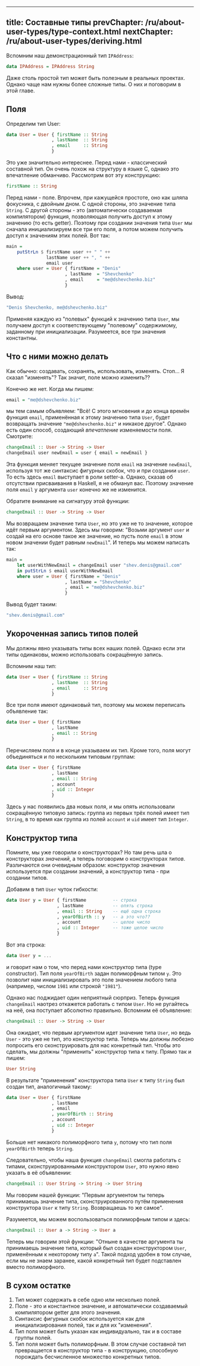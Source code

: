 ----
title: Составные типы
prevChapter: /ru/about-user-types/type-context.html
nextChapter: /ru/about-user-types/deriving.html
----

Вспомним наш демонстрационный тип `IPAddress`:

```haskell
data IPAddress = IPAddress String
```

Даже столь простой тип может быть полезным в реальных проектах. Однако чаще нам нужны более сложные типы. О них и поговорим в этой главе.

## Поля

Определим тип User:

```haskell
data User = User { firstName :: String
                 , lastName  :: String
                 , email     :: String
                 }
```

Это уже значительно интереснее. Перед нами - классический составной тип. Он очень похож на структуру в языке C, однако это впечатление обманчиво. Рассмотрим вот эту конструкцию:

```haskell
firstName :: String
```

Перед нами - поле. Впрочем, при кажущейся простоте, оно как шляпа фокусника, с двойным дном. С одной стороны, это значение типа `String`. С другой стороны - это (автоматически создаваемая компилятором) функция, позволяющая получить доступ к этому значению (то есть getter). Поэтому при создании значения типа `User` мы сначала инициализируем все три его поля, а потом можем получить доступ к значениям этих полей. Вот так:

```haskell
main =
    putStrLn $ firstName user ++ " " ++
               lastName user ++ ", " ++
               email user
    where user = User { firstName = "Denis"
                      , lastName  = "Shevchenko"
                      , email     = "me@dshevchenko.biz"
                      }
```

Вывод:

```haskell
"Denis Shevchenko, me@dshevchenko.biz"
```

Применяя каждую из "полевых" функций к значению типа `User`, мы получаем доступ к соответствующему "полевому" содержимому, заданному при инициализации. Разумеется, все три значения константны.

## Что с ними можно делать

Как обычно: создавать, сохранять, использовать, изменять. Стоп... Я сказал "изменять"? Так значит, поле можно изменить??

Конечно же нет. Когда мы пишем:

```haskell
email = "me@dshevchenko.biz"
```

мы тем самым объявляем: "Всё! С этого мгновения и до конца времён функция `email`, применённая к этому значению типа `User`, будет возвращать значение `"me@dshevchenko.biz"` и никакое другое". Однако есть один способ, создающий _впечатление_ изменяемости поля. Смотрите:

```haskell
changeEmail :: User -> String -> User
changeEmail user newEmail = user { email = newEmail }
```

Эта функция меняет текущее значение поля `email` на значение `newEmail`, используя тот же синтаксис фигурных скобок, что и при создании `user`. То есть здесь `email` выступает в роли setter-а. Однако, сказав об отсутствии присваивания в Haskell, я не обманул вас. Поэтому значение поля `email` у аргумента `user` конечно же не изменится.

Обратите внимание на сигнатуру этой функции:

```haskell
changeEmail :: User -> String -> User
```

Мы возвращаем значение типа `User`, но это уже не то значение, которое идёт первым аргументом. Здесь мы говорим: "Возьми аргумент `user` и создай на его основе такое же значение, но пусть поле `email` в этом новом значении будет равным `newEmail`". И теперь мы можем написать так:

```haskell
main =
    let userWithNewEmail = changeEmail user "shev.denis@gmail.com"
    in putStrLn $ email userWithNewEmail
    where user = User { firstName = "Denis"
                      , lastName = "Shevchenko"
                      , email = "me@dshevchenko.biz"
                      }
```

Вывод будет таким:

```haskell
"shev.denis@gmail.com"
```

## Укороченная запись типов полей

Мы должны явно указывать типы всех наших полей. Однако если эти типы одинаковы, можно использовать сокращённую запись.

Вспомним наш тип:

```haskell
data User = User { firstName :: String
                 , lastName  :: String
                 , email     :: String
                 }
```

Все три поля имеют одинаковый тип, поэтому мы можем переписать объявление так:

```haskell
data User = User { firstName
                 , lastName
                 , email :: String
                 }
```

Перечисляем поля и в конце указываем их тип. Кроме того, поля могут объединяться и по нескольким типовым группам:

```haskell
data User = User { firstName
                 , lastName
                 , email :: String
                 , account
                 , uid :: Integer
                 }
```

Здесь у нас появились два новых поля, и мы опять использовали сокращённую типовую запись: группа из первых трёх полей имеет тип `String`, в то время как группа из полей `account` и `uid` имеет тип `Integer`.

## Конструктор типа

Помните, мы уже говорили о конструкторах? Но там речь шла о конструкторах *значений*, а теперь поговорим о конструкторах *типов*. Различаются они очевидным образом: конструктор значения используется при создании значений, а конструктор типа - при создании типов.

Добавим в тип `User` чуток гибкости:

```haskell
data User y = User { firstName          -- строка
                   , lastName           -- опять строка
                   , email :: String    -- ещё одна строка
                   , yearOfBirth :: y   -- а это что??
                   , account            -- целое число
                   , uid :: Integer     -- тоже целое число
                   }
```

Вот эта строка:

```haskell
data User y = ...
```

и говорит нам о том, что перед нами конструктор типа (type constructor). Тип поля `yearOfBirth` задан полиморфным типом `y`. Это позволит нам инициализировать это поле значением любого типа (например, числом `1981` или строкой `"1981"`).

Однако нас поджидает один неприятный сюрприз. Теперь функция `changeEmail` наотрез откажется работать с типом `User`. Но не ругайтесь на неё, она поступает абсолютно правильно. Вспомним её объявление:

```haskell
changeEmail :: User -> String -> User
```

Она ожидает, что первым аргументом идет значение типа `User`, но ведь `User` - это уже не тип, это конструктор типа. Теперь мы должны любезно попросить его сконструировать для нас конкретный тип. Чтобы это сделать, мы должны "применить" конструктор типа к типу. Прямо так и пишем:

```haskell
User String
```

В результате "применения" конструктора типа `User` к типу `String` был создан тип, аналогичный такому:

```haskell
data User = User { firstName
                 , lastName
                 , email
                 , yearOfBirth :: String
                 , account
                 , uid :: Integer
                 }
```

Больше нет никакого полиморфного типа `y`, потому что тип поля `yearOfBirth` теперь `String`.

Следовательно, чтобы наша функция `changeEmail` смогла работать с типами, сконструированными конструктором `User`, это нужно явно указать в её объявлении:

```haskell
changeEmail :: User String -> String -> User String
```

Мы говорим нашей функции: "Первым аргументом ты теперь принимаешь значение типа, сконструированного путём применения конструктора `User` к типу `String`. Возвращаешь то же самое".

Разумеется, мы можем воспользоваться полиморфным типом и здесь:

```haskell
changeEmail :: User a -> String -> User a
```

Теперь мы говорим этой функции: "Отныне в качестве аргумента ты принимаешь значение типа, который был создан конструктором `User`, применённым к некоторому типу `a`". Такой подход удобен в том случае, если мы не знаем заранее, какой конкретный тип будет подставлен вместо полиморфного.

## В сухом остатке

1. Тип может содержать в себе одно или несколько полей.
2. Поле - это и константное значение, и автоматически создаваемый компилятором getter для этого значения.
3. Синтаксис фигурных скобок используется как для инициализирования полей, так и для их "изменения".
4. Тип поля может быть указан как индивидуально, так и в составе группы полей.
5. Тип поля может быть полиморфным. В этом случае составной тип превращается в конструктор типа - в конструкцию, способную порождать бесчисленное множество конкретных типов.

